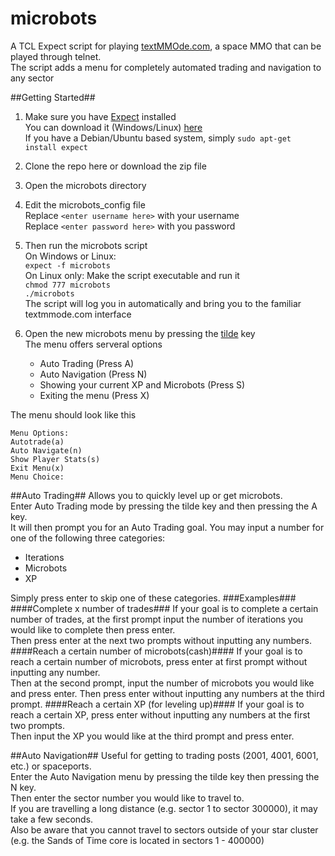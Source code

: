 # microbots
A TCL Expect script for playing [textMMOde.com](http://textmmode.com), a space MMO that can be played through telnet.  
The script adds a menu for completely automated trading and navigation to any sector

##Getting Started##
1. Make sure you have [Expect](http://en.wikipedia.org/wiki/Expect) installed  
    You can download it (Windows/Linux) [here](http://expect.sourceforge.net/)  
    If you have a Debian/Ubuntu based system, simply ```sudo apt-get install expect```

2. Clone the repo here or download the zip file

3. Open the microbots directory

4. Edit the microbots_config file  
    Replace ```<enter username here>``` with your username  
    Replace ```<enter password here>``` with you password

5. Then run the microbots script  
   On Windows or Linux:  
    ```expect -f microbots```  
   On Linux only:
   Make the script executable and run it   
   `chmod 777 microbots`  
   `./microbots`  
   The script will log you in automatically and bring you to the familiar textmmode.com interface
7. Open the new microbots menu by pressing the [tilde](http://wiki.unvanquished.net/images/9/96/Tilde_key.svg) key   
   The menu offers serveral options
   * Auto Trading (Press A)
   * Auto Navigation (Press N)
   * Showing your current XP and Microbots (Press S)
   * Exiting the menu (Press X)

The menu should look like this
```
Menu Options:
Autotrade(a)
Auto Navigate(n)
Show Player Stats(s)
Exit Menu(x)
Menu Choice:
```


##Auto Trading##
Allows you to quickly level up or get microbots.  
Enter Auto Trading mode by pressing the tilde key and then pressing the A key.  
It will then prompt you for an Auto Trading goal. 
You may input a number for one of the following three categories:  
   * Iterations
   * Microbots
   * XP

Simply press enter to skip one of these categories.
###Examples###
####Complete x number of trades###
If your goal is to complete a certain number of trades, at the first prompt input the number of iterations you would like to complete then press enter.  
Then press enter at the next two prompts without inputting any numbers.
####Reach a certain number of microbots(cash)####
If your goal is to reach a certain number of microbots, press enter at first prompt without inputting any number.  
Then at the second prompt, input the number of microbots you would like and press enter.
Then press enter without inputting any numbers at the third prompt.
####Reach a certain XP (for leveling up)####
If your goal is to reach a certain XP, press enter without inputting any numbers at the first two prompts.  
Then input the XP you would like at the third prompt and press enter.

##Auto Navigation##
Useful for getting to trading posts (2001, 4001, 6001, etc.) or spaceports.  
Enter the Auto Navigation menu by pressing the tilde key then pressing the N key.  
Then enter the sector number you would like to travel to.  
If you are travelling a long distance (e.g. sector 1 to sector 300000), it may take a few seconds.  
Also be aware that you cannot travel to sectors outside of your star cluster  
(e.g. the Sands of Time core is located in sectors 1 - 400000)
